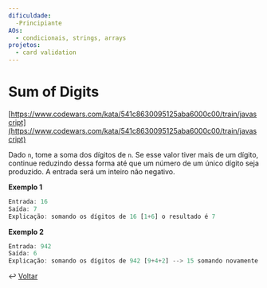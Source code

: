 ```yaml
---
dificuldade:
  -Principiante
AOs:
  - condicionais, strings, arrays
projetos:
  - card validation
---
```


# Sum of Digits

[https://www.codewars.com/kata/541c8630095125aba6000c00/train/javascript](https://www.codewars.com/kata/541c8630095125aba6000c00/train/javascript)

Dado `n`, tome a soma dos dígitos de `n`. Se esse valor tiver mais de um dígito,
continue reduzindo dessa forma até que um número de um único dígito seja
produzido. A entrada será um inteiro não negativo.

__Exemplo 1__

``` js
Entrada: 16
Saída: 7
Explicação: somando os dígitos de 16 [1+6] o resultado é 7
```

__Exemplo 2__

``` js
Entrada: 942
Saída: 6
Explicação: somando os dígitos de 942 [9+4+2] --> 15 somando novamente [1+5] o resultado é 6
```

↩️ [Voltar](../../README.md)
